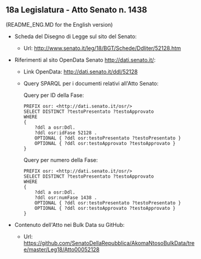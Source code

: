 ## 18a Legislatura - Atto Senato n. 1438 ##

(README_ENG.MD for the English version)

* Scheda del Disegno di Legge sul sito del Senato:
	* Url: http://www.senato.it/leg/18/BGT/Schede/Ddliter/52128.htm

* Riferimenti al sito OpenData Senato http://dati.senato.it/:
	* Link OpenData: http://dati.senato.it/ddl/52128
	* Query SPARQL per i documenti relativi all'Atto Senato:

        Query per ID della Fase:
        
        ```
        PREFIX osr: <http://dati.senato.it/osr/>  
		SELECT DISTINCT ?testoPresentato ?testoApprovato  
		WHERE  
		{  
		    ?ddl a osr:Ddl.  
		    ?ddl osr:idFase 52128 .  
		    OPTIONAL { ?ddl osr:testoPresentato ?testoPresentato }  
		    OPTIONAL { ?ddl osr:testoApprovato ?testoApprovato }  
		}
		```
				
		Query per numero della Fase:
		
		```
        PREFIX osr: <http://dati.senato.it/osr/>  
		SELECT DISTINCT ?testoPresentato ?testoApprovato  
		WHERE  
		{  
		    ?ddl a osr:Ddl.  
		    ?ddl osr:numFase 1438 .  
		    OPTIONAL { ?ddl osr:testoPresentato ?testoPresentato }  
		    OPTIONAL { ?ddl osr:testoApprovato ?testoApprovato }  
		}		
		```
* Contenuto dell'Atto nei Bulk Data su GitHub:
    * Url: https://github.com/SenatoDellaRepubblica/AkomaNtosoBulkData/tree/master/Leg18/Atto00052128		
